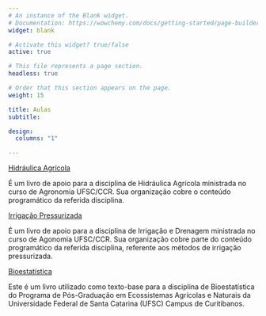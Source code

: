```yaml
---
# An instance of the Blank widget.
# Documentation: https://wowchemy.com/docs/getting-started/page-builder/
widget: blank

# Activate this widget? true/false
active: true

# This file represents a page section.
headless: true

# Order that this section appears on the page.
weight: 15

title: Aulas
subtitle:

design:
  columns: "1"

---
```




[Hidráulica Agrícola](https://hidraulica.tolentino.pro.br/)    

  É um livro de apoio para a disciplina de Hidráulica Agrícola ministrada no curso de Agronomia UFSC/CCR. Sua organização cobre o conteúdo programático da referida disciplina.

[Irrigação Pressurizada](https://irrigacao.tolentino.pro.br/)

  É um livro de apoio para a disciplina de Irrigação e Drenagem ministrada no curso de Agonomia UFSC/CCR. Sua organização cobre parte do conteúdo programático da referida disciplina, referente aos métodos de irrigação pressurizada.
  
[Bioestatística](https://biostat.tolentino.pro.br/)

Este é um livro utilizado como texto-base para a disciplina de Bioestatística do Programa de Pós-Graduação em Ecossistemas Agrícolas e Naturais da Universidade Federal de Santa Catarina (UFSC) Campus de Curitibanos.



